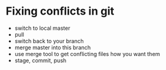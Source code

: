 # Fixing conflicts in git

* switch to local master
* pull
* switch back to your branch
* merge master into this branch
* use merge tool to get conflicting files how you want them
* stage, commit, push

